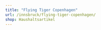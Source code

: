 ```yaml
---
title: "Flying Tiger Copenhagen"
url: /innsbruck/flying-tiger-copenhagen/
shop: Haushaltsartikel
---
```

